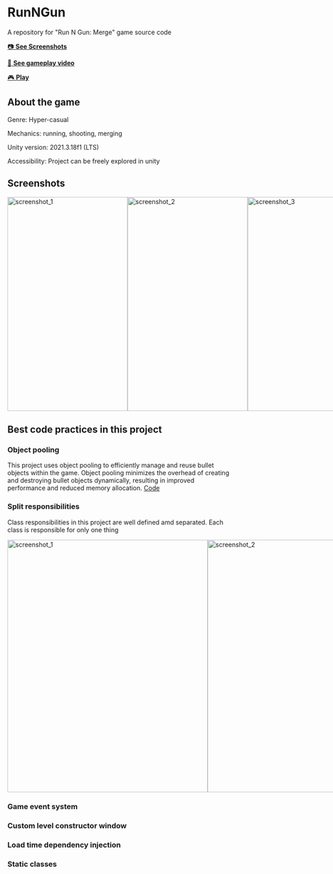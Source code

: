# RunNGun
A repository for "Run N Gun: Merge" game source code

[:camera: **See Screenshots**](#screenshots)

[:movie_camera: **See gameplay video**](https://www.youtube.com/watch?v=uu2AngDUh1s)

[:video_game: **Play**](https://play.google.com/store/apps/details?id=com.YankeeZulu.RunNGun)

## About the game
Genre: Hyper-casual

Mechanics: running, shooting, merging

Unity version: 2021.3.18f1 (LTS)

Accessibility: Project can be freely explored in unity

## Screenshots

<div style="display:flex;">
  <img src="https://user-images.githubusercontent.com/129124150/230711931-dc82b082-d3b2-4878-a8ad-6f046a1bdceb.jpg" alt="screenshot_1" width="270" height="480">
  <img src="https://user-images.githubusercontent.com/129124150/230711970-45ec7c31-1996-43eb-b313-b547ff35ba8f.jpg" alt="screenshot_2" width="270" height="480">
  <img src="https://user-images.githubusercontent.com/129124150/230711976-99469490-2178-48a3-8ea2-95858d799111.jpg" alt="screenshot_3" width="270" height="480">
  <img src="https://user-images.githubusercontent.com/129124150/230711980-4272fdfb-7d16-4e4d-889b-61de90dbf6e3.jpg" alt="screenshot_4" width="270" height="480">
</div>

## Best сode practices in this project

### Object pooling
This project uses object pooling to efficiently manage and reuse bullet objects within the game. Object pooling minimizes the overhead of creating and destroying bullet objects dynamically, resulting in improved performance and reduced memory allocation. [Code](https://github.com/YankeeZuluDev/RunNGun/blob/main/Assets/Scripts/Pools/BulletPools.cs)

### Split responsibilities
Class responsibilities in this project are well defined amd separated. Each class is responsible for only one thing

<div style="display:flex;">
  <img src="https://github.com/YankeeZuluDev/RunNGun/assets/129124150/93b766ab-e3df-4cab-8ec2-8e041730c74e" alt="screenshot_1" width="450" height="566">
  <img src="https://github.com/YankeeZuluDev/RunNGun/assets/129124150/973027ac-df4e-424a-9c47-af1592f2365c" alt="screenshot_2" width="450" height="566">
</div>

### Game event system


### Custom level constructor window


### Load time dependency injection


### Static classes

